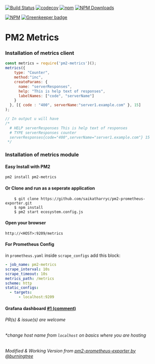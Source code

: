 [![Build Status](https://travis-ci.org/saikatharryc/pm2-prometheus-exporter.svg?branch=master)](https://travis-ci.org/saikatharryc/pm2-prometheus-exporter) [![codecov](https://codecov.io/gh/saikatharryc/pm2-prometheus-exporter/branch/master/graph/badge.svg)](https://codecov.io/gh/saikatharryc/pm2-prometheus-exporter) [![npm](https://img.shields.io/npm/v/pm2-metrics.svg)](https://npmjs.com/package/pm2-metrics) [![NPM Downloads](https://img.shields.io/npm/dm/pm2-metrics.svg)](https://www.npmjs.com/package/pm2-metrics)

[![NPM](https://nodei.co/npm/pm2-metrics.png?downloads=true)](https://nodei.co/npm/pm2-metrics/) [![Greenkeeper badge](https://badges.greenkeeper.io/saikatharryc/pm2-prometheus-exporter.svg)](https://greenkeeper.io/)

# PM2 Metrics

### Installation of metrics client

```js
const metrics = require('pm2-metrics')();
metrics({ 
    type: "Counter", 
    method:"inc", 
    createParams: { 
      name: "serverResponses", 
      help: "This is help text of responses", 
      labelNames: ["code", "serverName"] 
    }
  }, [{ code : "400", serverName:"server1.example.com" }, 15]
);

// In output u will have 
/*
  # HELP serverResponses This is help text of responses
  # TYPE serverResponses counter
  serverResponses{code="400",serverName="server1.example.com"} 15
 */
```

### Installation of metrics module

#### Easy Install with PM2

```shell
pm2 install pm2-metrics
```

#### Or Clone and run as a seperate application

```shell
    $ git clone https://github.com/saikatharryc/pm2-prometheus-exporter.git
    $ npm install
    $ pm2 start ecosystem.config.js
```

#### Open your browser

```shell
http://<HOST>:9209/metrics
```

#### For Prometheus Config

in `prometheus.yaml`
inside `scrape_configs` add this block:

```yml
- job_name: pm2-metrics
scrape_interval: 10s
scrape_timeout: 10s
metrics_path: /metrics
scheme: http
static_configs:
  - targets:
      - localhost:9209
```

#### Grafana dashboard [#1 (comment)](https://github.com/saikatharryc/pm2-prometheus-exporter/issues/1#issuecomment-499551831)

###### PR(s) & issue(s) are welcome

###### \*change host name from `localhost` on basics where you are hosting

###### Modified & Working Version from [pm2-prometheus-exporter by @burningtree](https://github.com/burningtree/pm2-prometheus-exporter)
